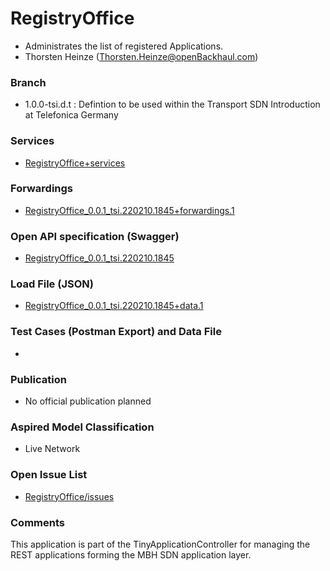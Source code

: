 # RegistryOffice
- Administrates the list of registered Applications.
- Thorsten Heinze (Thorsten.Heinze@openBackhaul.com)

### Branch
- 1.0.0-tsi.d.t : Defintion to be used within the Transport SDN Introduction at Telefonica Germany

### Services
- [RegistryOffice+services](./RegistryOffice+services.yaml)

### Forwardings
- [RegistryOffice_0.0.1_tsi.220210.1845+forwardings.1](./RegistryOffice_0.0.1_tsi.220210.1845+forwardings.1.xlsx)

### Open API specification (Swagger)
- [RegistryOffice_0.0.1_tsi.220210.1845](./RegistryOffice_0.0.1_tsi.date.time.yaml)

### Load File (JSON)
- [RegistryOffice_0.0.1_tsi.220210.1845+data.1](./RegistryOffice_0.0.1_tsi.date.time+data.no.json)

### Test Cases (Postman Export) and Data File
-

### Publication
- No official publication planned

### Aspired Model Classification
- Live Network

### Open Issue List
- [RegistryOffice/issues](../../issues)

### Comments
This application is part of the TinyApplicationController for managing the REST applications forming the MBH SDN application layer.
